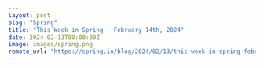 ```yaml
---
layout: post
blog: "Spring"
title: "This Week in Spring - February 14th, 2024"
date: 2024-02-13T00:00:00Z
image: images/spring.png
remote_url: "https://spring.io/blog/2024/02/13/this-week-in-spring-february-14th-2024"
---
```

